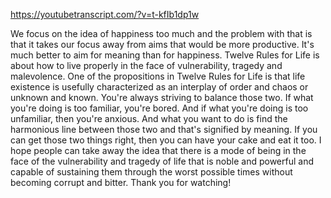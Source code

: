 https://youtubetranscript.com/?v=t-kfIb1dp1w

 We focus on the idea of happiness too much and the problem with that is that it takes our focus away from aims that would be more productive. It's much better to aim for meaning than for happiness. Twelve Rules for Life is about how to live properly in the face of vulnerability, tragedy and malevolence. One of the propositions in Twelve Rules for Life is that life existence is usefully characterized as an interplay of order and chaos or unknown and known. You're always striving to balance those two. If what you're doing is too familiar, you're bored. And if what you're doing is too unfamiliar, then you're anxious. And what you want to do is find the harmonious line between those two and that's signified by meaning. If you can get those two things right, then you can have your cake and eat it too. I hope people can take away the idea that there is a mode of being in the face of the vulnerability and tragedy of life that is noble and powerful and capable of sustaining them through the worst possible times without becoming corrupt and bitter. Thank you for watching!